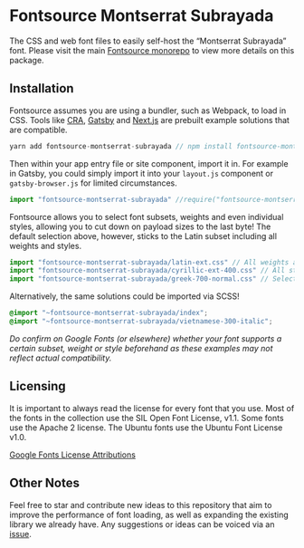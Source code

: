 # Fontsource Montserrat Subrayada

The CSS and web font files to easily self-host the “Montserrat Subrayada” font. Please visit the main [Fontsource monorepo](https://github.com/DecliningLotus/fontsource) to view more details on this package.

## Installation

Fontsource assumes you are using a bundler, such as Webpack, to load in CSS. Tools like [CRA](https://create-react-app.dev/), [Gatsby](https://www.gatsbyjs.org/) and [Next.js](https://nextjs.org/) are prebuilt example solutions that are compatible.

```javascript
yarn add fontsource-montserrat-subrayada // npm install fontsource-montserrat-subrayada
```

Then within your app entry file or site component, import it in. For example in Gatsby, you could simply import it into your `layout.js` component or `gatsby-browser.js` for limited circumstances.

```javascript
import "fontsource-montserrat-subrayada" //require("fontsource-montserrat-subrayada")
```

Fontsource allows you to select font subsets, weights and even individual styles, allowing you to cut down on payload sizes to the last byte! The default selection above, however, sticks to the Latin subset including all weights and styles.

```javascript
import "fontsource-montserrat-subrayada/latin-ext.css" // All weights and styles included.
import "fontsource-montserrat-subrayada/cyrillic-ext-400.css" // All styles included.
import "fontsource-montserrat-subrayada/greek-700-normal.css" // Select either normal or italic.
```

Alternatively, the same solutions could be imported via SCSS!

```scss
@import "~fontsource-montserrat-subrayada/index";
@import "~fontsource-montserrat-subrayada/vietnamese-300-italic";
```

_Do confirm on Google Fonts (or elsewhere) whether your font supports a certain subset, weight or style beforehand as these examples may not reflect actual compatibility._

## Licensing 

It is important to always read the license for every font that you use.
Most of the fonts in the collection use the SIL Open Font License, v1.1. Some fonts use the Apache 2 license. The Ubuntu fonts use the Ubuntu Font License v1.0.

[Google Fonts License Attributions](https://fonts.google.com/attribution)

## Other Notes

Feel free to star and contribute new ideas to this repository that aim to improve the performance of font loading, as well as expanding the existing library we already have. Any suggestions or ideas can be voiced via an [issue](https://github.com/DecliningLotus/fontsource/issues).

